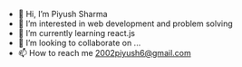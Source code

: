 - 👋 Hi, I’m Piyush Sharma
- 👀 I’m interested in web development and problem solving
- 🌱 I’m currently learning react.js
- 💞️ I’m looking to collaborate on ...
- 📫 How to reach me 2002piyush6@gmail.com

<!---
piyushh612/piyushh612 is a ✨ special ✨ repository because its `README.md` (this file) appears on your GitHub profile.
You can click the Preview link to take a look at your changes.
--->
